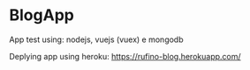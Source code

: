 # BlogApp
App test using: nodejs, vuejs (vuex) e mongodb

Deplying app using heroku:
https://rufino-blog.herokuapp.com/
